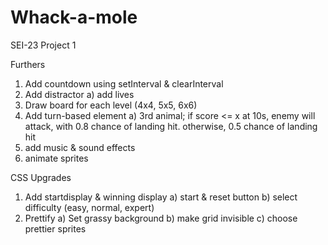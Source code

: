 # Whack-a-mole
SEI-23 Project 1

Furthers
1) Add countdown using setInterval & clearInterval
2) Add distractor 
    a) add lives
3) Draw board for each level (4x4, 5x5, 6x6)
4) Add turn-based element
    a) 3rd animal; if score <= x at 10s, enemy will attack, with 0.8 chance of landing hit. otherwise, 0.5 chance of landing hit
5) add music & sound effects
6) animate sprites

CSS Upgrades
1) Add startdisplay & winning display
    a) start & reset button
    b) select difficulty (easy, normal, expert)
2) Prettify
    a) Set grassy background
    b) make grid invisible
    c) choose prettier sprites

